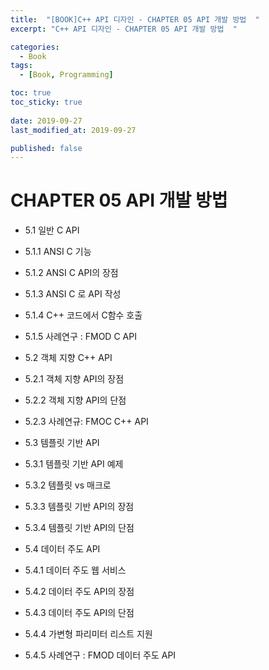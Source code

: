 ```yaml
---
title:  "[BOOK]C++ API 디자인 - CHAPTER 05 API 개발 방법  "
excerpt: "C++ API 디자인 - CHAPTER 05 API 개발 방법  "

categories:
  - Book
tags:
  - [Book, Programming]

toc: true
toc_sticky: true
 
date: 2019-09-27
last_modified_at: 2019-09-27

published: false
---
```

# CHAPTER 05 API 개발 방법

* 5.1 일반 C API
* 5.1.1 ANSI C 기능
* 5.1.2 ANSI C API의 장점
* 5.1.3 ANSI C 로 API 작성
* 5.1.4 C++ 코드에서 C함수 호출
* 5.1.5 사례연구 : FMOD C API

* 5.2 객체 지향 C++ API
* 5.2.1 객체 지향 API의 장점
* 5.2.2 객체 지향 API의 단점
* 5.2.3 사례연규: FMOC C++ API

* 5.3 템플릿 기반 API
* 5.3.1 템플릿 기반 API 예제
* 5.3.2 템플릿 vs 매크로
* 5.3.3 템플릿 기반 API의 장점
* 5.3.4 템플릿 기반 API의 단점

* 5.4 데이터 주도 API 
* 5.4.1 데이터 주도 웹 서비스
* 5.4.2 데이터 주도 API의 장점
* 5.4.3 데이터 주도 API의 단점
* 5.4.4 가변형 파리미터 리스트 지원
* 5.4.5 사례연구 : FMOD 데이터 주도 API


